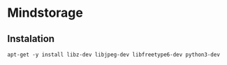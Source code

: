 # Mindstorage

## Instalation
`
apt-get -y install libz-dev libjpeg-dev libfreetype6-dev python3-dev
`
